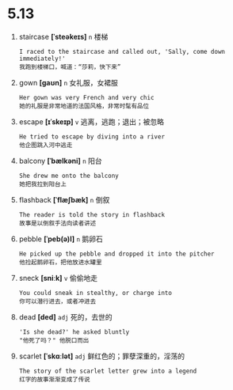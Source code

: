 # 5.13

1. staircase **[ˈsteəkeɪs]** `n` 楼梯

   ```
   I raced to the staircase and called out, 'Sally, come down immediately!'
   我跑到楼梯口，喊道：“莎莉，快下来”
   ```

2. gown **[ɡaʊn]** `n` 女礼服，女裙服

   ```
   Her gown was very French and very chic
   她的礼服是非常地道的法国风格，非常时髦有品位
   ```

3. escape **[ɪˈskeɪp]** `v` 逃离，逃跑；退出；被忽略

   ```
   He tried to escape by diving into a river
   他企图跳入河中逃走
   ```

4. balcony **[ˈbælkəni]** `n` 阳台

   ```
   She drew me onto the balcony
   她把我拉到阳台上
   ```

5. flashback **[ˈflæʃbæk]** `n` 倒叙

   ```
   The reader is told the story in flashback
   故事是以倒叙手法向读者讲述
   ```

6. pebble **[ˈpeb(ə)l]** `n` 鹅卵石

   ```
   He picked up the pebble and dropped it into the pitcher
   他捡起鹅卵石，把他放进水罐里
   ```

7. sneck **[sniːk]** `v` 偷偷地走

   ```
   You could sneak in stealthy, or charge into
   你可以潜行进去，或者冲进去
   ```

8. dead **[ded]** `adj` 死的，去世的

   ```
   'Is she dead?' he asked bluntly
   "他死了吗？" 他脱口而出
   ```

9. scarlet **[ˈskɑːlət]** `adj` 鲜红色的；罪孽深重的，淫荡的
   ```
   The story of the scarlet letter grew into a legend
   红字的故事渐渐变成了传说
   ```
